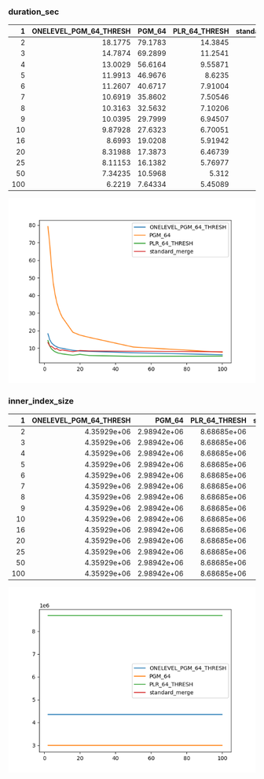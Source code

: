 ### duration_sec

|   1 |   ONELEVEL_PGM_64_THRESH |   PGM_64 |   PLR_64_THRESH |   standard_merge |
|----:|-------------------------:|---------:|----------------:|-----------------:|
|   2 |                 18.1775  | 79.1783  |        14.3845  |         13.17    |
|   3 |                 14.7874  | 69.2899  |        11.2541  |         11.1549  |
|   4 |                 13.0029  | 56.6164  |         9.55871 |         10.9206  |
|   5 |                 11.9913  | 46.9676  |         8.6235  |         10.2705  |
|   6 |                 11.2607  | 40.6717  |         7.91004 |          9.4014  |
|   7 |                 10.6919  | 35.8602  |         7.50546 |          9.79085 |
|   8 |                 10.3163  | 32.5632  |         7.10206 |          8.91806 |
|   9 |                 10.0395  | 29.7999  |         6.94507 |          8.67352 |
|  10 |                  9.87928 | 27.6323  |         6.70051 |          8.92013 |
|  16 |                  8.6993  | 19.0208  |         5.91942 |          7.97516 |
|  20 |                  8.31988 | 17.3873  |         6.46739 |          8.60249 |
|  25 |                  8.11153 | 16.1382  |         5.76977 |          8.37603 |
|  50 |                  7.34235 | 10.5968  |         5.312   |          8.20806 |
| 100 |                  6.2219  |  7.64334 |         5.45089 |          7.90336 |

![duration_sec.png](duration_sec.png)

### inner_index_size

|   1 |   ONELEVEL_PGM_64_THRESH |      PGM_64 |   PLR_64_THRESH |   standard_merge |
|----:|-------------------------:|------------:|----------------:|-----------------:|
|   2 |              4.35929e+06 | 2.98942e+06 |     8.68685e+06 |              nan |
|   3 |              4.35929e+06 | 2.98942e+06 |     8.68685e+06 |              nan |
|   4 |              4.35929e+06 | 2.98942e+06 |     8.68685e+06 |              nan |
|   5 |              4.35929e+06 | 2.98942e+06 |     8.68685e+06 |              nan |
|   6 |              4.35929e+06 | 2.98942e+06 |     8.68685e+06 |              nan |
|   7 |              4.35929e+06 | 2.98942e+06 |     8.68685e+06 |              nan |
|   8 |              4.35929e+06 | 2.98942e+06 |     8.68685e+06 |              nan |
|   9 |              4.35929e+06 | 2.98942e+06 |     8.68685e+06 |              nan |
|  10 |              4.35929e+06 | 2.98942e+06 |     8.68685e+06 |              nan |
|  16 |              4.35929e+06 | 2.98942e+06 |     8.68685e+06 |              nan |
|  20 |              4.35929e+06 | 2.98942e+06 |     8.68685e+06 |              nan |
|  25 |              4.35929e+06 | 2.98942e+06 |     8.68685e+06 |              nan |
|  50 |              4.35929e+06 | 2.98942e+06 |     8.68685e+06 |              nan |
| 100 |              4.35929e+06 | 2.98942e+06 |     8.68685e+06 |              nan |

![inner_index_size.png](inner_index_size.png)

